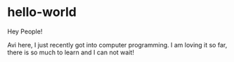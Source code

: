 # hello-world

Hey People! 

Avi here, I just recently got into computer programming. I am loving it so far, there is so much to learn and I can not wait! 
